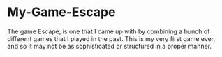 # My-Game-Escape
The game Escape, is one that I came up with by combining a bunch of different games that I played in the past. 
This is my very first game ever, and so it may not be as sophisticated or structured in a proper manner.
